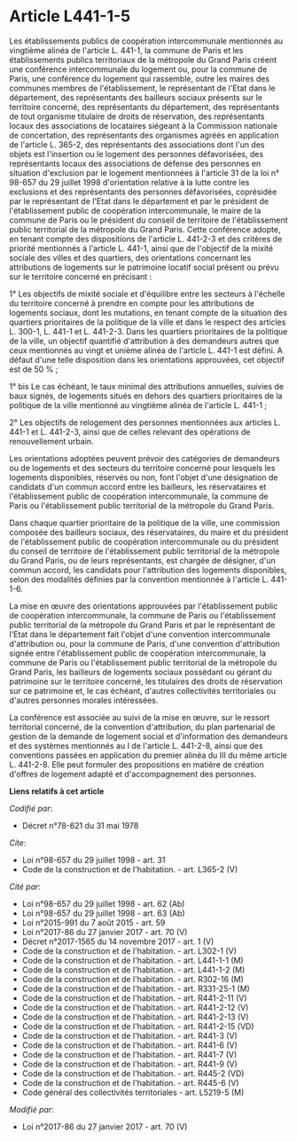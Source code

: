 # Article L441-1-5

Les établissements publics de coopération intercommunale mentionnés au vingtième alinéa de l'article L. 441-1, la commune de
Paris et les établissements publics territoriaux de la métropole du Grand Paris créent une conférence intercommunale du
logement ou, pour la commune de Paris, une conférence du logement qui rassemble, outre les maires des communes membres de
l'établissement, le représentant de l'Etat dans le département, des représentants des bailleurs sociaux présents sur le
territoire concerné, des représentants du département, des représentants de tout organisme titulaire de droits de
réservation, des représentants locaux des associations de locataires siégeant à la Commission nationale de concertation, des
représentants des organismes agréés en application de l'article L. 365-2, des représentants des associations dont l'un des
objets est l'insertion ou le logement des personnes défavorisées, des représentants locaux des associations de défense des
personnes en situation d'exclusion par le logement mentionnées à l'article 31 de la loi n° 98-657 du 29 juillet 1998
d'orientation relative à la lutte contre les exclusions et des représentants des personnes défavorisées, coprésidée par le
représentant de l'Etat dans le département et par le président de l'établissement public de coopération intercommunale, le
maire de la commune de Paris ou le président du conseil de territoire de l'établissement public territorial de la métropole
du Grand Paris. Cette conférence adopte, en tenant compte des dispositions de l'article L. 441-2-3 et des critères de
priorité mentionnés à l'article L. 441-1, ainsi que de l'objectif de la mixité sociale des villes et des quartiers, des
orientations concernant les attributions de logements sur le patrimoine locatif social présent ou prévu sur le territoire
concerné en précisant :

1° Les objectifs de mixité sociale et d'équilibre entre les secteurs à l'échelle du territoire concerné à prendre en compte
pour les attributions de logements sociaux, dont les mutations, en tenant compte de la situation des quartiers prioritaires
de la politique de la ville et dans le respect des articles L. 300-1, L. 441-1 et L. 441-2-3. Dans les quartiers prioritaires
de la politique de la ville, un objectif quantifié d'attribution à des demandeurs autres que ceux mentionnés au vingt et
unième alinéa de l'article L. 441-1 est défini. A défaut d'une telle disposition dans les orientations approuvées, cet
objectif est de 50 % ;

1° bis Le cas échéant, le taux minimal des attributions annuelles, suivies de baux signés, de logements situés en dehors des
quartiers prioritaires de la politique de la ville mentionné au vingtième alinéa de l'article L. 441-1 ;

2° Les objectifs de relogement des personnes mentionnées aux articles L. 441-1 et L. 441-2-3, ainsi que de celles relevant
des opérations de renouvellement urbain.

Les orientations adoptées peuvent prévoir des catégories de demandeurs ou de logements et des secteurs du territoire concerné
pour lesquels les logements disponibles, réservés ou non, font l'objet d'une désignation de candidats d'un commun accord
entre les bailleurs, les réservataires et l'établissement public de coopération intercommunale, la commune de Paris ou
l'établissement public territorial de la métropole du Grand Paris.

Dans chaque quartier prioritaire de la politique de la ville, une commission composée des bailleurs sociaux, des
réservataires, du maire et du président de l'établissement public de coopération intercommunale ou du président du conseil de
territoire de l'établissement public territorial de la métropole du Grand Paris, ou de leurs représentants, est chargée de
désigner, d'un commun accord, les candidats pour l'attribution des logements disponibles, selon des modalités définies par la
convention mentionnée à l'article L. 441-1-6.

La mise en œuvre des orientations approuvées par l'établissement public de coopération intercommunale, la commune de Paris ou
l'établissement public territorial de la métropole du Grand Paris et par le représentant de l'Etat dans le département fait
l'objet d'une convention intercommunale d'attribution ou, pour la commune de Paris, d'une convention d'attribution signée
entre l'établissement public de coopération intercommunale, la commune de Paris ou l'établissement public territorial de la
métropole du Grand Paris, les bailleurs de logements sociaux possédant ou gérant du patrimoine sur le territoire concerné,
les titulaires des droits de réservation sur ce patrimoine et, le cas échéant, d'autres collectivités territoriales ou
d'autres personnes morales intéressées.

La conférence est associée au suivi de la mise en œuvre, sur le ressort territorial concerné, de la convention d'attribution,
du plan partenarial de gestion de la demande de logement social et d'information des demandeurs et des systèmes mentionnés au
I de l'article L. 441-2-8, ainsi que des conventions passées en application du premier alinéa du III du même article L.
441-2-8. Elle peut formuler des propositions en matière de création d'offres de logement adapté et d'accompagnement des
personnes.

**Liens relatifs à cet article**

_Codifié par_:

  - Décret n°78-621 du 31 mai 1978

_Cite_:

  - Loi n°98-657 du 29 juillet 1998 - art. 31
  - Code de la construction et de l'habitation. - art. L365-2 (V)

_Cité par_:

  - Loi n°98-657 du 29 juillet 1998 - art. 62 (Ab)
  - Loi n°98-657 du 29 juillet 1998 - art. 63 (Ab)
  - Loi n°2015-991 du 7 août 2015 - art. 59
  - Loi n°2017-86 du 27 janvier 2017 - art. 70 (V)
  - Décret n°2017-1565 du 14 novembre 2017 - art. 1 (V)
  - Code de la construction et de l'habitation. - art. L302-1 (V)
  - Code de la construction et de l'habitation. - art. L441-1-1 (M)
  - Code de la construction et de l'habitation. - art. L441-1-2 (M)
  - Code de la construction et de l'habitation. - art. R302-16 (M)
  - Code de la construction et de l'habitation. - art. R331-25-1 (M)
  - Code de la construction et de l'habitation. - art. R441-2-11 (V)
  - Code de la construction et de l'habitation. - art. R441-2-12 (V)
  - Code de la construction et de l'habitation. - art. R441-2-13 (V)
  - Code de la construction et de l'habitation. - art. R441-2-15 (VD)
  - Code de la construction et de l'habitation. - art. R441-3 (V)
  - Code de la construction et de l'habitation. - art. R441-6 (V)
  - Code de la construction et de l'habitation. - art. R441-7 (V)
  - Code de la construction et de l'habitation. - art. R441-9 (V)
  - Code de la construction et de l'habitation. - art. R445-2 (VD)
  - Code de la construction et de l'habitation. - art. R445-6 (V)
  - Code général des collectivités territoriales - art. L5219-5 (M)

_Modifié par_:

  - Loi n°2017-86 du 27 janvier 2017 - art. 70 (V)
